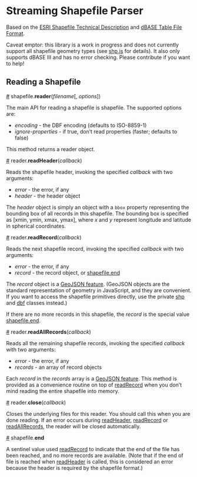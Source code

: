 # Streaming Shapefile Parser

Based on the [ESRI Shapefile Technical Description](http://www.esri.com/library/whitepapers/pdfs/shapefile.pdf) and [dBASE Table File Format](http://www.digitalpreservation.gov/formats/fdd/fdd000325.shtml).

Caveat emptor: this library is a work in progress and does not currently support all shapefile geometry types (see [shp.js](https://github.com/mbostock/shapefile/blob/master/shp.js) for details). It also only supports dBASE III and has no error checking. Please contribute if you want to help!

## Reading a Shapefile

<a name="reader" href="#reader">#</a> shapefile.<b>reader</b>(<i>filename</i>[, <i>options</i>])

The main API for reading a shapefile is shapefile. The supported options are:

* *encoding* - the DBF encoding (defaults to ISO-8859-1)
* *ignore-properties* - if true, don’t read properties (faster; defaults to false)

This method returns a reader object.

<a name="reader_readHeader" href="#reader_readHeader">#</a> reader.<b>readHeader</b>(<i>callback</i>)

Reads the shapefile header, invoking the specified *callback* with two arguments:

* *error* - the error, if any
* *header* - the header object

The *header* object is simply an object with a `bbox` property representing the bounding box of all records in this shapefile. The bounding box is specified as [xmin, ymin, xmax, ymax], where *x* and *y* represent longitude and latitude in spherical coordinates.

<a name="reader_readRecord" href="#reader_readRecord">#</a> reader.<b>readRecord</b>(<i>callback</i>)

Reads the next shapefile record, invoking the specified *callback* with two arguments:

* *error* - the error, if any
* *record* - the record object, or <a href="#end">shapefile.end</a>

The *record* object is a [GeoJSON feature](http://geojson.org/geojson-spec.html#feature-objects). (GeoJSON objects are the standard representation of geometry in JavaScript, and they are convenient. If you want to access the shapefile primitives directly, use the private [shp](https://github.com/mbostock/shapefile/blob/master/shp.js) and [dbf](https://github.com/mbostock/shapefile/blob/master/dbf.js) classes instead.)

If there are no more records in this shapefile, the *record* is the special value <a href="#end">shapefile.end</a>.

<a name="reader_readAllRecords" href="#reader_readAllRecords">#</a> reader.<b>readAllRecords</b>(<i>callback</i>)

Reads all the remaining shapefile records, invoking the specified *callback* with two arguments:

* *error* - the error, if any
* *records* - an array of record objects

Each *record* in the *records* array is a [GeoJSON feature](http://geojson.org/geojson-spec.html#feature-objects). This method is provided as a convenience routine on top of <a href="#reader_readRecord">readRecord</a> when you don’t mind reading the entire shapefile into memory.

<a name="reader_close" href="#reader_close">#</a> reader.<b>close</b>(<i>callback</i>)

Closes the underlying files for this reader. You should call this when you are done reading. If an error occurs during <a href="#reader_readHeader">readHeader</a>, <a href="#reader_readRecord">readRecord</a> or <a href="#reader_readAllRecords">readAllRecords</a>, the reader will be closed automatically.

<a name="end" href="#end">#</a> shapefile.<b>end</b>

A sentinel value used <a href="#reader_readRecord">readRecord</a> to indicate that the end of the file has been reached, and no more records are available. (Note that if the end of file is reached when <a href="#reader_readHeader">readHeader</a> is called, this is considered an error because the header is required by the shapefile format.)